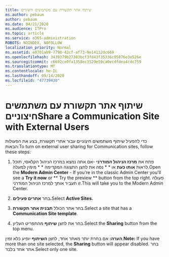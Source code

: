 ```yaml
---
title: שיתוף אתר תקשורת עם משתמשים חיצוניים
ms.author: pebaum
author: pebaum
ms.date: 04/21/2020
ms.audience: ITPro
ms.topic: article
ms.service: o365-administration
ROBOTS: NOINDEX, NOFOLLOW
localization_priority: Normal
ms.assetid: e0701ab9-7798-42cf-af73-9e14132dc669
ms.openlocfilehash: 3439379b27303bcf3fd43f35336c05876e3e526e
ms.sourcegitcommit: c6692ce0fa1358ec3529e59ca0ecdfdea4cdc759
ms.translationtype: MT
ms.contentlocale: he-IL
ms.lasthandoff: 09/14/2020
ms.locfileid: "47739430"
---
```

# <a name="share-a-communication-site-with-external-users"></a><span data-ttu-id="81a25-102">שיתוף אתר תקשורת עם משתמשים חיצוניים</span><span class="sxs-lookup"><span data-stu-id="81a25-102">Share a Communication Site with External Users</span></span>

<span data-ttu-id="81a25-103">כדי להפעיל שיתוף משתמשים חיצוניים עבור אתרי תקשורת, בצע את הפעולות הבאות:</span><span class="sxs-lookup"><span data-stu-id="81a25-103">To turn on external user sharing for Communication sites, follow these steps:</span></span> 
  
1. <span data-ttu-id="81a25-104">פתח את **מרכז הניהול המודרני** -אם אתה נמצא במרכז הניהול הקלאסי, תוכל לראות **אותו כעת** או \* \* נסה את לחצן התצוגה המקדימה \* \* מימין למעלה.</span><span class="sxs-lookup"><span data-stu-id="81a25-104">Open the **Modern Admin Center** - If you're in the classic Admin Center you'll see a **Try it now** or \*\* Try the preview \*\* button from the top right.</span></span> <span data-ttu-id="81a25-105">פעולה זו תעביר אותך למרכז הניהול המודרני.</span><span class="sxs-lookup"><span data-stu-id="81a25-105">This will take you to the Modern Admin Center.</span></span> 
  
2. <span data-ttu-id="81a25-106">בחר **אתרים פעילים.**</span><span class="sxs-lookup"><span data-stu-id="81a25-106">Select **Active Sites.**</span></span>
  
3. <span data-ttu-id="81a25-107">בחר אתר הכולל **תבנית אתר תקשורת**.</span><span class="sxs-lookup"><span data-stu-id="81a25-107">Select a site that has a **Communication Site template**.</span></span> 
  
4. <span data-ttu-id="81a25-108">בחר את לחצן **שיתוף** מהתפריט העליון.</span><span class="sxs-lookup"><span data-stu-id="81a25-108">Select the **Sharing** button from the top menu.</span></span> 
  
 <span data-ttu-id="81a25-109">**הערה:** אם בחרת יותר מאתר אחד, לחצן **השיתוף** יופיע כלא זמין.</span><span class="sxs-lookup"><span data-stu-id="81a25-109">**Note:** If you have more than one site selected, the **Sharing** button will appear disabled.</span></span> <span data-ttu-id="81a25-110">בחר אתר אחד בלבד.</span><span class="sxs-lookup"><span data-stu-id="81a25-110">Select only one site.</span></span> 
  

